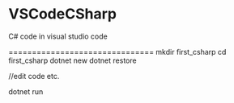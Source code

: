 # VSCodeCSharp
C# code in visual studio code

===============================
mkdir first_csharp
cd first_csharp
dotnet new
dotnet restore

//edit code etc.

dotnet run
